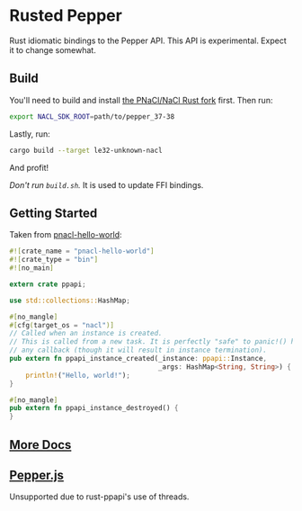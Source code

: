 Rusted Pepper
==========

Rust idiomatic bindings to the Pepper API. This API is experimental. Expect it
to change somewhat.

## Build

You'll need to build and install [the PNaCl/NaCl Rust fork](https://github.com/DiamondLovesYou/rust) first.
Then run:

```bash
export NACL_SDK_ROOT=path/to/pepper_37-38
```

Lastly, run:

```bash
cargo build --target le32-unknown-nacl
```

And profit!

*Don't run ```build.sh```.* It is used to update FFI bindings.

## Getting Started

Taken from [pnacl-hello-world](https://github.com/DiamondLovesYou/rust-pnacl-hello-world):

```rust
#![crate_name = "pnacl-hello-world"]
#![crate_type = "bin"]
#![no_main]

extern crate ppapi;

use std::collections::HashMap;

#[no_mangle]
#[cfg(target_os = "nacl")]
// Called when an instance is created.
// This is called from a new task. It is perfectly "safe" to panic!() here, or in
// any callback (though it will result in instance termination).
pub extern fn ppapi_instance_created(_instance: ppapi::Instance,
                                     _args: HashMap<String, String>) {
    println!("Hello, world!");
}

#[no_mangle]
pub extern fn ppapi_instance_destroyed() {
}
```


## [More Docs](http://diamondlovesyou.github.io/rust-ppapi/docs/ppapi/index.html)

## [Pepper.js](https://github.com/google/pepper.js)

Unsupported due to rust-ppapi's use of threads.
